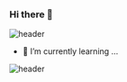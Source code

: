 ### Hi there 👋

![header](https://capsule-render.vercel.app/api?type=wave&color=auto&height=300&section=header&text=capsule%20render&fontSize=90)

- 🌱 I’m currently learning ...

![header](https://capsule-render.vercel.app/api?type=wave&color=gradient&height=300&section=footer&text=capsule%20render&fontSize=90)
